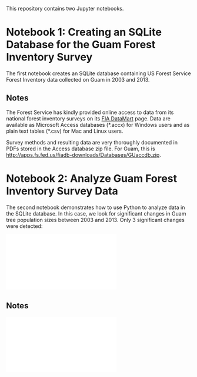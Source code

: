 This repository contains two Jupyter notebooks. 

# Notebook 1: Creating an SQLite Database for the Guam Forest Inventory Survey

The first notebook creates an SQLite database containing US Forest Service Forest Inventory data collected on Guam in 2003 and 2013.

## Notes

The Forest Service has kindly provided online access to data from its national forest inventory surveys on its [FIA DataMart](http://apps.fs.fed.us/fiadb-downloads/datamart.html) page. Data are available as Microsoft Access databases (\*.accx) for Windows users and as plain text tables (\*.csv) for Mac and Linux users.

Survey methods and resulting data are very thoroughly documented in PDFs stored in the Access database zip file. For Guam, this is <http://apps.fs.fed.us/fiadb-downloads/Databases/GUaccdb.zip>. 

# Notebook 2: Analyze Guam Forest Inventory Survey Data

The second notebook demonstrates how to use Python to analyze data in the SQLite database.  In this case, we look for significant changes in Guam tree population sizes between 2003 and 2013. Only 3 significant changes were detected:

![Plot](plot.pdf)

## Notes

![Optional Text](../master/plot.pdf)


